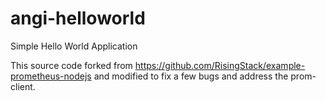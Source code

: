# angi-helloworld

Simple Hello World Application

This source code forked from https://github.com/RisingStack/example-prometheus-nodejs and modified to fix a few bugs and address the prom-client.

